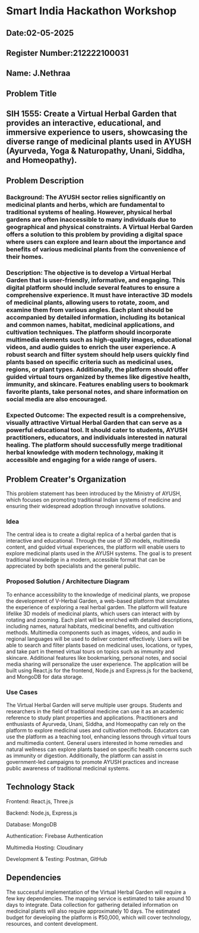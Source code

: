 # Smart India Hackathon Workshop
## Date:02-05-2025
## Register Number:212222100031
## Name: J.Nethraa
## Problem Title
##  SIH 1555: Create a Virtual Herbal Garden that provides an interactive, educational, and immersive experience to users, showcasing the diverse range of medicinal plants used in AYUSH (Ayurveda, Yoga & Naturopathy, Unani, Siddha, and Homeopathy).

## Problem Description
### Background: The AYUSH sector relies significantly on medicinal plants and herbs, which are fundamental to traditional systems of healing. However, physical herbal gardens are often inaccessible to many individuals due to geographical and physical constraints. A Virtual Herbal Garden offers a solution to this problem by providing a digital space where users can explore and learn about the importance and benefits of various medicinal plants from the convenience of their homes.

### Description: The objective is to develop a Virtual Herbal Garden that is user-friendly, informative, and engaging. This digital platform should include several features to ensure a comprehensive experience. It must have interactive 3D models of medicinal plants, allowing users to rotate, zoom, and examine them from various angles. Each plant should be accompanied by detailed information, including its botanical and common names, habitat, medicinal applications, and cultivation techniques. The platform should incorporate multimedia elements such as high-quality images, educational videos, and audio guides to enrich the user experience. A robust search and filter system should help users quickly find plants based on specific criteria such as medicinal uses, regions, or plant types. Additionally, the platform should offer guided virtual tours organized by themes like digestive health, immunity, and skincare. Features enabling users to bookmark favorite plants, take personal notes, and share information on social media are also encouraged.

### Expected Outcome: The expected result is a comprehensive, visually attractive Virtual Herbal Garden that can serve as a powerful educational tool. It should cater to students, AYUSH practitioners, educators, and individuals interested in natural healing. The platform should successfully merge traditional herbal knowledge with modern technology, making it accessible and engaging for a wide range of users.

## Problem Creater's Organization
This problem statement has been introduced by the Ministry of AYUSH, which focuses on promoting traditional Indian systems of medicine and ensuring their widespread adoption through innovative solutions.

### Idea
The central idea is to create a digital replica of a herbal garden that is interactive and educational. Through the use of 3D models, multimedia content, and guided virtual experiences, the platform will enable users to explore medicinal plants used in the AYUSH systems. The goal is to present traditional knowledge in a modern, accessible format that can be appreciated by both specialists and the general public.

### Proposed Solution / Architecture Diagram
To enhance accessibility to the knowledge of medicinal plants, we propose the development of V-Herbal Garden, a web-based platform that simulates the experience of exploring a real herbal garden. The platform will feature lifelike 3D models of medicinal plants, which users can interact with by rotating and zooming. Each plant will be enriched with detailed descriptions, including names, natural habitats, medicinal benefits, and cultivation methods. Multimedia components such as images, videos, and audio in regional languages will be used to deliver content effectively. Users will be able to search and filter plants based on medicinal uses, locations, or types, and take part in themed virtual tours on topics such as immunity and skincare. Additional features like bookmarking, personal notes, and social media sharing will personalize the user experience. The application will be built using React.js for the frontend, Node.js and Express.js for the backend, and MongoDB for data storage.

### Use Cases
The Virtual Herbal Garden will serve multiple user groups. Students and researchers in the field of traditional medicine can use it as an academic reference to study plant properties and applications. Practitioners and enthusiasts of Ayurveda, Unani, Siddha, and Homeopathy can rely on the platform to explore medicinal uses and cultivation methods. Educators can use the platform as a teaching tool, enhancing lessons through virtual tours and multimedia content. General users interested in home remedies and natural wellness can explore plants based on specific health concerns such as immunity or digestion. Additionally, the platform can assist in government-led campaigns to promote AYUSH practices and increase public awareness of traditional medicinal systems.

## Technology Stack
Frontend: React.js, Three.js

Backend: Node.js, Express.js

Database: MongoDB

Authentication: Firebase Authentication

Multimedia Hosting: Cloudinary

Development & Testing: Postman, GitHub

## Dependencies
The successful implementation of the Virtual Herbal Garden will require a few key dependencies. The mapping service is estimated to take around 10 days to integrate. Data collection for gathering detailed information on medicinal plants will also require approximately 10 days. The estimated budget for developing the platform is ₹50,000, which will cover technology, resources, and content development.
